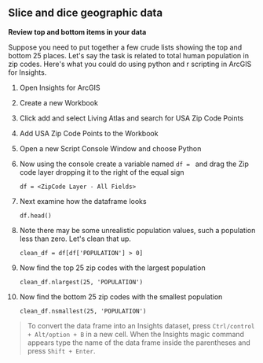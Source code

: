 ## Slice and dice geographic data

**Review top and bottom items in your data**

Suppose you need to put together a few crude lists showing the top and bottom 25 places.  Let's say the task is related to total human population in zip codes.  Here's what you could do using python and r scripting in ArcGIS for Insights.

1) Open Insights for ArcGIS

2) Create a new Workbook

3) Click add and select Living Atlas and search for USA Zip Code Points

4) Add USA Zip Code Points to the Workbook

5) Open a new Script Console Window and choose Python

6) Now using the console create a variable named ```df = ``` and drag the Zip code layer dropping it to the right of the equal sign


	``` df = <ZipCode Layer - All Fields> ```

7) Next examine how the dataframe looks


	``` df.head() ```

8) Note there may be some unrealistic population values, such a population less than zero.  Let's clean that up.

	``` clean_df = df[df['POPULATION'] > 0] ```

9) Now find the top 25 zip codes with the largest population

	``` clean_df.nlargest(25, 'POPULATION') ```

10) Now find the bottom 25 zip codes with the smallest population

	``` clean_df.nsmallest(25, 'POPULATION') ```


 > To convert the data frame into an Insights dataset, press  ``` Ctrl/control + Alt/option + B ``` in a new cell. When the Insights magic command appears type the name of the data frame inside the parentheses and press ```Shift + Enter```.
